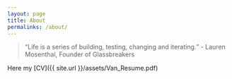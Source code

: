 ```yaml
---
layout: page
title: About
permalinks: /about/
---
```


<blockquote><q>Life is a series of building, testing, changing and iterating.</q> - Lauren Mosenthal, Founder of Glassbreakers</blockquote>
Here my [CV]({{ site.url }}/assets/Van_Resume.pdf)



